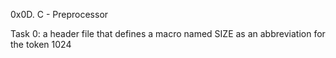 0x0D. C - Preprocessor

Task 0: a header file that defines a macro named SIZE as an abbreviation for the token 1024


